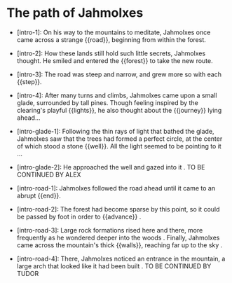 # The path of Jahmolxes

- [intro-1]: On his way to the mountains to meditate, Jahmolxes once came across a strange {{road}}, beginning from within the forest.
- [intro-2]: How these lands still hold such little secrets, Jahmolxes thought.
    He smiled and entered the {{forest}} to take the new route.
- [intro-3]: The road was steep and narrow, and grew more so with each {{step}}.
- [intro-4]: After many turns and climbs, Jahmolxes came upon a small glade, surrounded by tall pines.
    Though feeling inspired by the clearing's playful {{lights}}, he also thought about the {{journey}} lying ahead...

- [intro-glade-1]: Following the thin rays of light that bathed the glade, Jahmolxes saw that the trees had formed a perfect circle, at the center of which stood a stone {{well}}.
    All the light seemed to be pointing to it ...
- [intro-glade-2]: He approached the well and gazed into it .
    TO BE CONTINUED BY ALEX

- [intro-road-1]: Jahmolxes followed the road ahead until it came to an abrupt {{end}}.
- [intro-road-2]: The forest had become sparse by this point, so it could be passed by foot in order to {{advance}} .
- [intro-road-3]: Large rock formations rised here and there, more frequently as he wondered deeper into the woods .
    Finally, Jahmolxes came across the mountain's thick {{walls}}, reaching far up to the sky .

- [intro-road-4]: There, Jahmolxes noticed an entrance in the mountain, a large arch that looked like it had been built .
    TO BE CONTINUED BY TUDOR
